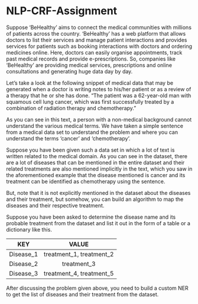 # NLP-CRF-Assignment
Suppose ‘BeHealthy’ aims to connect the medical communities with millions of patients across the country. 
‘BeHealthy’ has a web platform that allows doctors to list their services and manage patient interactions and provides services for patients such as booking interactions with doctors and ordering medicines online. Here, doctors can easily organise appointments, track past medical records and provide e-prescriptions.
So, companies like ‘BeHealthy’ are providing medical services, prescriptions and online consultations and generating huge data day by day.

Let’s take a look at the following snippet of medical data that may be generated when a doctor is writing notes to his/her patient or as a review of a therapy that he or she has done.
“The patient was a 62-year-old man with squamous cell lung cancer, which was first successfully treated by a combination of radiation therapy and chemotherapy.”

As you can see in this text, a person with a non-medical background cannot understand the various medical terms. We have taken a simple sentence from a medical data set to understand the problem and where you can understand the terms ‘cancer’ and ‘chemotherapy’. 

Suppose you have been given such a data set in which a lot of text is written related to the medical domain. As you can see in the dataset, there are a lot of diseases that can be mentioned in the entire dataset and their related treatments are also mentioned implicitly in the text, which you saw in the aforementioned example that the disease mentioned is cancer and its treatment can be identified as chemotherapy using the sentence.

 But, note that it is not explicitly mentioned in the dataset about the diseases and their treatment, but somehow, you can build an algorithm to map the diseases and their respective treatment.

 Suppose you have been asked to determine the disease name and its probable treatment from the dataset and list it out in the form of a table or a dictionary like this.

 | KEY | VALUE    |
| :-----: | :---: |
| Disease_1 | treatment_1, treatment_2   |
|Disease_2      | treatment_3|
|Disease_3      | treatment_4, treatment_5|

After discussing the problem given above, you need to build a custom NER to get the list of diseases and their treatment from the dataset.
